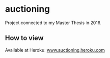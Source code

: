 # auctioning
Project connected to my Master Thesis in 2016.

## How to view
Available at Heroku: www.auctioning.heroku.com
